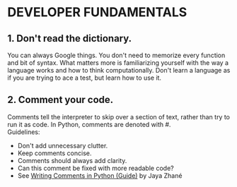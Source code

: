 # DEVELOPER FUNDAMENTALS

## 1. Don't read the dictionary.
You can always Google things. You don't need to memorize every function and bit of syntax. What matters more is familiarizing yourself with the way a language works and how to think computationally. Don't learn a language as if you are trying to ace a test, but learn how to use it.

## 2. Comment your code.
Comments tell the interpreter to skip over a section of text, rather than try to run it as code. In Python, comments are denoted with #. \
Guidelines: 
* Don't add unnecessary clutter.
* Keep comments concise.
* Comments should always add clarity.
* Can this comment be fixed with more readable code?
* See [Writing Comments in Python (Guide)](https://realpython.com/python-comments-guide/) by Jaya Zhané
